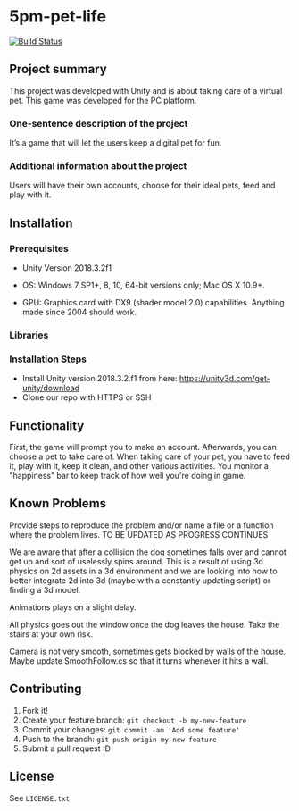 # 5pm-pet-life

[![Build Status](https://travis-ci.org/ucsb-cs48-w19/5pm-pet-life.svg?branch=master)](https://travis-ci.org/ucsb-cs48-w19/5pm-pet-life)

## Project summary
This project was developed with Unity and is about taking care of a virtual pet. This game was developed for the PC platform. 

### One-sentence description of the project
It’s a game that will let the users keep a digital pet for fun.


### Additional information about the project
Users will have their own accounts, choose for their ideal pets, feed and play with it.


## Installation

### Prerequisites

* Unity Version 2018.3.2f1

* OS: Windows 7 SP1+, 8, 10, 64-bit versions only; Mac OS X 10.9+.
* GPU: Graphics card with DX9 (shader model 2.0) capabilities. Anything made since 2004 should work.


### Libraries


### Installation Steps

* Install Unity version 2018.3.2.f1 from here: https://unity3d.com/get-unity/download
* Clone our repo with HTTPS or SSH


## Functionality

First, the game will prompt you to make an account. Afterwards, you can choose a pet to take care of. When taking care of your pet, you have to feed it, play with it, keep it clean, and other various activities. You monitor a "happiness" bar to keep track of how well you're doing in game.


## Known Problems

Provide steps to reproduce the problem and/or name a file or a function where the problem lives.
TO BE UPDATED AS PROGRESS CONTINUES
 
We are aware that after a collision the dog sometimes falls over and cannot get up and sort of uselessly spins around. This is a result of using 3d physics on 2d assets in a 3d environment and we are looking into how to better integrate 2d into 3d (maybe with a constantly updating script) or finding a 3d model.

Animations plays on a slight delay. 

All physics goes out the window once the dog leaves the house. Take the stairs at your own risk.

Camera is not very smooth, sometimes gets blocked by walls of the house. Maybe update SmoothFollow.cs so that it turns whenever it hits a wall.

## Contributing

1. Fork it!
2. Create your feature branch: `git checkout -b my-new-feature`
3. Commit your changes: `git commit -am 'Add some feature'`
4. Push to the branch: `git push origin my-new-feature`
5. Submit a pull request :D

## License
See `LICENSE.txt`

